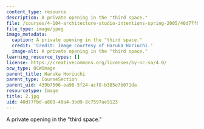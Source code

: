 ```yaml
---
content_type: resource
description: A private opening in the "third space."
file: /courses/4-104-architecture-studio-intentions-spring-2005/40d77fbda80940a43bd98c7597ae9123_2.jpg
file_type: image/jpeg
image_metadata:
  caption: A private opening in the "third space."
  credit: 'Credit: Image courtesy of Haruka Horiuchi.'
  image-alt: A private opening in the "third space."
learning_resource_types: []
license: https://creativecommons.org/licenses/by-nc-sa/4.0/
ocw_type: OCWImage
parent_title: Haruka Horiuchi
parent_type: CourseSection
parent_uid: 439b7506-ea98-5f24-acf8-b385e7b071da
resourcetype: Image
title: 2.jpg
uid: 40d77fbd-a809-40a4-3bd9-8c7597ae9123
---
```

A private opening in the "third space."